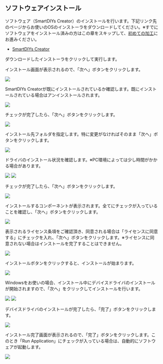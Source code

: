 ## ソフトウェアインストール
ソフトウェア（SmartDIYs Creator）のインストールを行います。下記リンク先のページからお使いのOSのインストーラをダウンロードしてください。※すでにソフトウェアをインストール済みの方はこの章をスキップして、<a target="_blank" href="https://www.smartdiys.com/manual/el-first-processing-pc/">初めての加工</a>にお進みください。


- <a target="_blank" href="https://www.smartdiys.com/smartdiys-creator/">SmartDIYs Creator</a>

ダウンロードしたインストーラをクリックして実行します。

インストール画面が表示されるので、「次へ」ボタンをクリックします。

<img src="./images/win_install_1.png">

SmartDIYs Creatorが既にインストールされているか確認します。既にインストールされている場合はアンインストールされます。

<img src="./images/win_install_2.png">

チェックが完了したら、「次へ」ボタンをクリックします。

<img src="./images/win_install_3.png">

インストール先フォルダを指定します。特に変更がなければそのまま「次へ」ボタンをクリックします。

<img src="./images/win_install_4.png">

ドライバのインストール状況を確認します。※PC環境によっては少し時間がかかる場合があります。

<img src="./images/win_install_5.png">

<img src="./images/win_install_6.png">

チェックが完了したら、「次へ」ボタンをクリックします。

<img src="./images/win_install_7.png">

インストールするコンポーネントが表示されます。全てにチェックが入っていることを確認し、「次へ」ボタンをクリックします。

<img src="./images/win_install_8.png">

表示されるライセンス条項をご確認頂き、同意される場合は「ライセンスに同意する」にチェックを入れ、「次へ」ボタンをクリックします。※ライセンスに同意されない場合はインストールを完了することはできません。

<img src="./images/win_install_9.png">

インストールボタンをクリックすると、インストールが始まります。

<img src="./images/win_install_10.png">

Windowsをお使いの場合、インストール中にデバイスドライバのインストールが開始されますので、「次へ」をクリックしてインストールを行います。

<img src="./images/win_install_11.png">

<img src="./images/win_install_12.png">

デバイスドライバのインストールが完了したら、「完了」ボタンをクリックします。

<img src="./images/win_install_12.png">

インストール完了画面が表示されるので、「完了」ボタンをクリックします。このとき「Run Application」にチェックが入っている場合は、自動的にソフトウェアが起動します。

<img src="./images/win_install_13.png">


 

 

 

 

 
